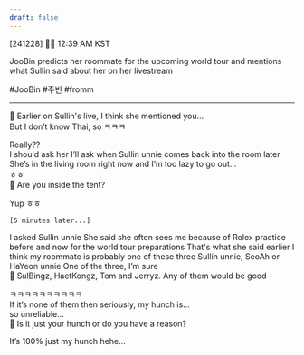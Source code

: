 ```yaml
---
draft: false
---
```

[241228] 🐣💭 12:39 AM KST

JooBin predicts her roommate for the upcoming world tour and mentions what Sullin said about her on her livestream 

#JooBin #주빈 #fromm

___

🫧 Earlier on Sullin's live, I think she mentioned you...  
But I don’t know Thai, so ㅋㅋㅋ

Really??  
I should ask her
I’ll ask when Sullin unnie comes back into the room later  
She’s in the living room right now and I’m too lazy to go out...  
ㅎㅎ  
🫧 Are you inside the tent?

Yup ㅎㅎ  

`[5 minutes later...]`

I asked Sullin unnie
She said she often sees me because of Rolex practice before
and now for the world tour preparations
That's what she said earlier
I think my roommate is probably one of these three
Sullin unnie, SeoAh or HaYeon unnie
One of the three, I’m sure  
🫧 SulBingz, HaetKongz, Tom and Jerryz. Any of them would be good

ㅋㅋㅋㅋㅋㅋㅋㅋㅋㅋ  
If it’s none of them
then seriously, my hunch is...  
so unreliable...  
🫧 Is it just your hunch or do you have a reason?

It’s 100% just my hunch hehe...